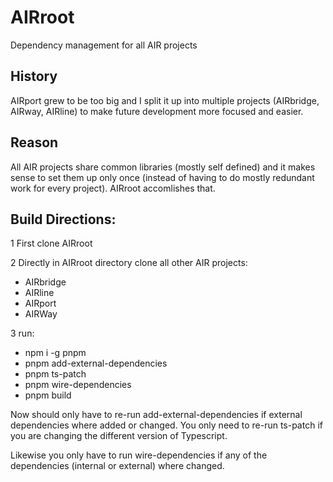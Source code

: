 # AIRroot
Dependency management for all AIR projects

## History
AIRport grew to be too big and I split it up into multiple projects (AIRbridge, AIRway, AIRline) to make future development more focused and easier.

## Reason
All AIR projects share common libraries (mostly self defined) and it makes sense to set them up only once (instead of having to do mostly redundant work for every project).  AIRroot accomlishes that.

## Build Directions:

1 First clone AIRroot

2 Directly in AIRroot directory clone all other AIR projects:

* AIRbridge
* AIRline
* AIRport
* AIRWay

3 run:  

* npm i -g pnpm
* pnpm add-external-dependencies
* pnpm ts-patch
* pnpm wire-dependencies
* pnpm build



Now should only have to re-run add-external-dependencies if external dependencies where added or changed.  You only need to re-run ts-patch if you are changing the different version
of Typescript.

Likewise you only have to run wire-dependencies if any of the dependencies (internal or external) where changed.

